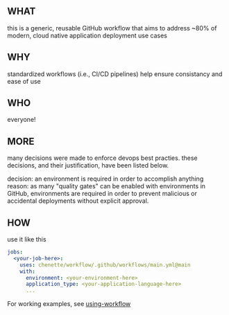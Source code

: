 ## WHAT
this is a generic, reusable GitHub workflow that aims to address ~80% of modern, cloud native application deployment use cases

## WHY
standardized workflows (i.e., CI/CD pipelines) help ensure consistancy and ease of use

## WHO
everyone!

## MORE
many decisions were made to enforce devops best practies. these decisions, and their justification, have been listed below.

decision: an environment is required in order to accomplish anything
reason: as many "quality gates" can be enabled with environments in GitHub, environments are required in order to prevent malicious or accidental deployments without explicit approval.

## HOW
use it like this 

``` yaml
jobs:
  <your-job-here>:
    uses: chenette/workflow/.github/workflows/main.yml@main
    with:
      environment: <your-environment-here>
      application_type: <your-application-language-here>
      ...
```

For working examples, see [using-workflow]()